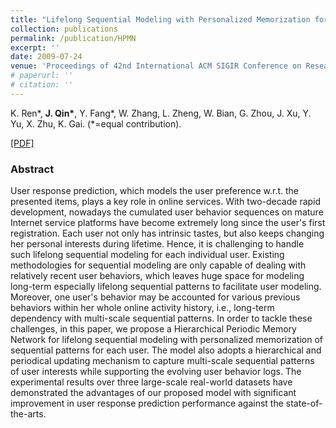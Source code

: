 ```yaml
---
title: "Lifelong Sequential Modeling with Personalized Memorization for User Response Prediction"
collection: publications
permalink: /publication/HPMN
excerpt: ''
date: 2009-07-24
venue: 'Proceedings of 42nd International ACM SIGIR Conference on Research and Development in Information Retrieval. (SIGIR 2019)'
# paperurl: '' 
# citation: ''
---
```


K. Ren\*, **J. Qin\***, Y. Fang\*, W. Zhang, L. Zheng, W. Bian, G. Zhou, J. Xu, Y. Yu, X. Zhu, K. Gai. (\*=equal contribution).

[\[PDF\]](https://arxiv.org/pdf/1905.00758.pdf)
 
### Abstract
User response prediction, which models the user preference w.r.t. the presented items, plays a key role in online services. With two-decade rapid development, nowadays the cumulated user behavior sequences on mature Internet service platforms have become extremely long since the user's first registration. Each user not only has intrinsic tastes, but also keeps changing her personal interests during lifetime. Hence, it is challenging to handle such lifelong sequential modeling for each individual user. Existing methodologies for sequential modeling are only capable of dealing with relatively recent user behaviors, which leaves huge space for modeling long-term especially lifelong sequential patterns to facilitate user modeling. Moreover, one user's behavior may be accounted for various previous behaviors within her whole online activity history, i.e., long-term dependency with multi-scale sequential patterns. In order to tackle these challenges, in this paper, we propose a Hierarchical Periodic Memory Network for lifelong sequential modeling with personalized memorization of sequential patterns for each user. The model also adopts a hierarchical and periodical updating mechanism to capture multi-scale sequential patterns of user interests while supporting the evolving user behavior logs. The experimental results over three large-scale real-world datasets have demonstrated the advantages of our proposed model with significant improvement in user response prediction performance against the state-of-the-arts.